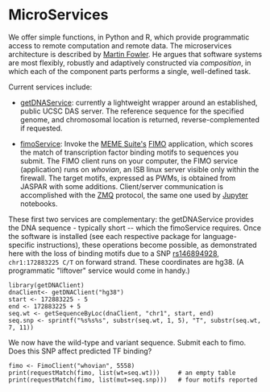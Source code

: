 # MicroServices
We offer simple functions, in Python and R, which provide programmatic access to remote computation and remote data.
The microservices architecture is described by [Martin Fowler](http://martinfowler.com/articles/microservices.html).
He argues that software systems are most flexibly, robustly and adaptively constructed via <i>composition</i>,
in which each of the component parts performs a single, well-defined task.  

Current services include:

 * [getDNAService](https://github.com/PriceLab/getDNAService): currently a lightweight wrapper around an
    established, public UCSC DAS server.  The reference sequence for the specified genome, and chromosomal location is returned,
    reverse-complemented if requested.

 * [fimoService](https://github.com/PriceLab/fimoService): Invoke the [MEME Suite's](http://meme-suite.org/)
   [FIMO](http://meme-suite.org/tools/fimo) application, which scores the match of transcription factor binding
   motifs to sequences you submit.  The FIMO client runs on your computer, the FIMO service (application)
   runs on <i>whovian</i>, an ISB linux server visible only within the firewall.  The target motifs,
   expressed as PWMs, is obtained from JASPAR with some additions.   Client/server communication is
   accomplished with the [ZMQ](http://zeromq.org/) protocol, the same one used by [Jupyter](http://jupyter.org) notebooks.
   

These first two services are complementary:  the getDNAService provides the DNA sequence - typically short --
which the fimoService requires.  Once the software is installed (see each respective package for language-specific instructions),
these operations become possible, as demonstrated here with the loss of binding motifs due to a
SNP [rs146894928](http://www.ncbi.nlm.nih.gov/projects/SNP/snp_ref.cgi?rs=146894928), `chr1:172883225 C/T` on forward strand.
These coordinates are hg38.  (A programmatic "liftover" service would come in handy.)

```
library(getDNAClient)
dnaClient<- getDNAClient("hg38")
start <- 172883225 - 5
end <- 172883225 + 5
seq.wt <- getSequenceByLoc(dnaClient, "chr1", start, end)
seq.snp <- sprintf("%s%s%s", substr(seq.wt, 1, 5), "T", substr(seq.wt, 7, 11))
```

We now have the wild-type and variant sequence.  Submit each to fimo.  Does this SNP affect predicted TF binding?

```
fimo <- FimoClient("whovian", 5558)
print(requestMatch(fimo, list(wt=seq.wt)))     # an empty table
print(requestMatch(fimo, list(mut=seq.snp)))   # four motifs reported
```
